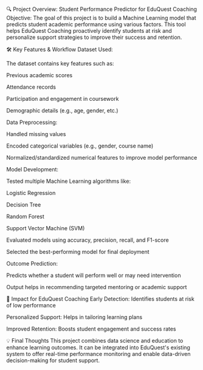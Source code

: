 🔍 Project Overview: Student Performance Predictor for EduQuest Coaching
Objective:
The goal of this project is to build a Machine Learning model that predicts student academic performance using various factors. This tool helps EduQuest Coaching proactively identify students at risk and personalize support strategies to improve their success and retention.

🛠️ Key Features & Workflow
Dataset Used:

The dataset contains key features such as:

Previous academic scores

Attendance records

Participation and engagement in coursework

Demographic details (e.g., age, gender, etc.)

Data Preprocessing:

Handled missing values

Encoded categorical variables (e.g., gender, course name)

Normalized/standardized numerical features to improve model performance

Model Development:

Tested multiple Machine Learning algorithms like:

Logistic Regression

Decision Tree

Random Forest

Support Vector Machine (SVM)

Evaluated models using accuracy, precision, recall, and F1-score

Selected the best-performing model for final deployment

Outcome Prediction:

Predicts whether a student will perform well or may need intervention

Output helps in recommending targeted mentoring or academic support

🎯 Impact for EduQuest Coaching
Early Detection: Identifies students at risk of low performance

Personalized Support: Helps in tailoring learning plans

Improved Retention: Boosts student engagement and success rates

💡 Final Thoughts
This project combines data science and education to enhance learning outcomes. It can be integrated into EduQuest's existing system to offer real-time performance monitoring and enable data-driven decision-making for student support.
